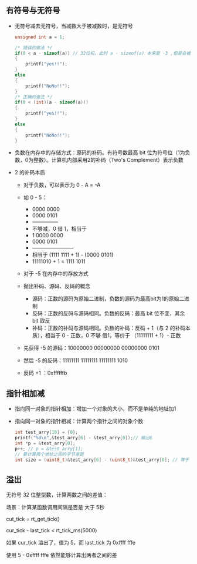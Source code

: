 ## 有符号与无符号

* 无符号减去无符号，当减数大于被减数时，是无符号

  ```c
  unsigned int a = 1;
  
  /* 错误的做法 */
  if(0 < a - sizeof(a)) // 32位机，此时 a - sizeof(a) 本来是 -3 ,但是会被编译器默认转为无符号数 0xffff fffd
  {
      printf("yes!!");
  }
  else
  {
      printf("NoNo!!");
  }
  /* 正确的做法 */
  if(0 < (int)(a - sizeof(a)))
  {
      printf("yes!!");
  }
  else
  {
      printf("NoNo!!");
  }
  
  ```

* 负数在内存中的存储方式：原码的补码。有符号数最高 bit 位为符号位（1为负数，0为整数）。计算机内部采用2的补码（Two's Complement）表示负数

* 2 的补码本质

  * 对于负数，可以表示为 0 - A = -A
  * 如 0 - 5：
    * 0000 0000
    * 0000 0101
    * —————
    * 不够减，0 借 1，相当于
    * 1 0000 0000
    *    0000 0101
    * ————————
    * 相当于 (1111 1111 + 1) - (0000 0101)
    * 11111010 + 1 = 1111 1011

  * 对于 -5 在内存中的存放方式
  * 抛出补码、源码、反码的概念
    * 源码：正数的源码为原始二进制，负数的源码为最高bit为1的原始二进制
    * 反码：正数的反码与源码相同。负数的反码：最高 bit 位不变，其余 bit 取反
    * 补码：正数的补码与源码相同。负数的补码：反码 + 1（与 2 的补码本质），相当于 0 - 正数，0 不够 借1，等价于 （11111111 + 1）- 正数
  * 先获得 -5 的源码：10000000  00000000  00000000 0101
  * 然后 -5 的反码：11111111 11111111 11111111 1010
  * 反码 +1 ：0xffffffb

## 指针相加减

* 指向同一对象的指针相加：增加一个对象的大小，而不是单纯的地址加1

* 指向同一对象的指针相减：计算两个指针之间的对象个数

  ```c
  int test_arry[10] = {0};
  printf("%d\n",&test_arry[6] - &test_arry[0]);// 输出6
  int *p = &test_arry[0];
  p++; // p = &test_arry[1];
  // 要计算两个地址之间的字节差距                                                                               
  int size = (uint8_t)&test_arry[6] - (uint8_t)&test_arry[0]; // 等于 24
  ```




## 溢出

无符号 32 位整型数，计算两数之间的差值：

场景：计算某函数调用间隔是否是 大于 5秒



cut_tick = rt_get_tick()

cur_tick - last_tick <  rt_tick_ms(5000)

如果 cur_tick 溢出了，值为 5，而 last_tick 为 0xffff fffe

使用 5 - 0xffff fffe 依然能够计算出两者之间的差


